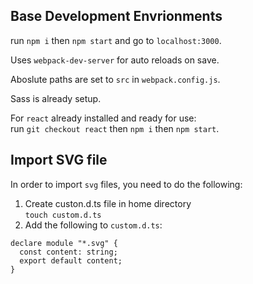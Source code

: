 ## Base Development Envrionments

run `npm i` then `npm start` and go to `localhost:3000`.

Uses `webpack-dev-server` for auto reloads on save.

Aboslute paths are set to `src` in `webpack.config.js`.

Sass is already setup.

For `react` already installed and ready for use:<br />
run `git checkout react` then `npm i` then `npm start`.

## Import SVG file

In order to import `svg` files, you need to do the following:
1. Create custon.d.ts file in home directory<br />
`touch custom.d.ts`
2. Add the following to `custom.d.ts`:
```
declare module "*.svg" {
  const content: string;
  export default content;
}
```
  
